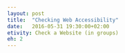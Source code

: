 ```yaml
---
layout: post
title:  "Checking Web Accessibility"
date:   2016-05-31 19:30:00+02:00
etivity: Check a Website (in groups)
eh: 2
---
```

